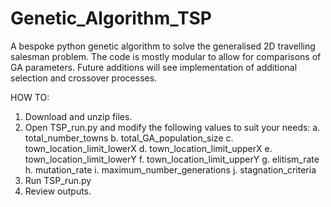 # Genetic_Algorithm_TSP
A bespoke python genetic algorithm to solve the generalised 2D travelling salesman problem. 
The code is mostly modular to allow for comparisons of GA parameters. 
Future additions will see implementation of additional selection and crossover processes.

HOW TO:
1. Download and unzip files. 
2. Open TSP_run.py and modify the following values to suit your needs:
  a. total_number_towns
  b. total_GA_population_size
  c. town_location_limit_lowerX
  d. town_location_limit_upperX
  e. town_location_limit_lowerY
  f. town_location_limit_upperY
  g. elitism_rate
  h. mutation_rate
  i. maximum_number_generations
  j. stagnation_criteria
3. Run TSP_run.py
4. Review outputs.
